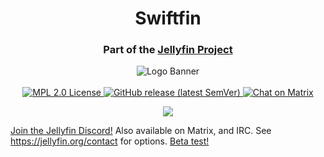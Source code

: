 <h1 align="center">Swiftfin</h1>
<h3 align="center">Part of the <a href="https://jellyfin.org">Jellyfin Project</a></h3>

<p align="center">
<img alt="Logo Banner" src="https://raw.githubusercontent.com/jellyfin/jellyfin-ux/master/branding/SVG/banner-logo-solid.svg?sanitize=true"/>
<br/>
<br/>
<a href="https://github.com/jellyfin/JellyfinPlayer">
<img src="https://img.shields.io/github/license/jellyfin/swiftfin" alt="MPL 2.0 License" />
</a>
<a href="https://github.com/jellyfin/JellyfinPlayer/releases">
<img src="https://img.shields.io/github/v/release/jellyfin/swiftfin" alt="GitHub release (latest SemVer)" />
</a>
<a href="https://matrix.to/#/+jellyfin:matrix.org">
<img alt="Chat on Matrix" src="https://img.shields.io/matrix/jellyfin:matrix.org.svg?logo=matrix"/>
</a>
</p>
<p align="center">
<img src="https://sonarcloud.io/api/project_badges/quality_gate?project=jellyfin_SwiftFin"/>
</p>

[Join the Jellyfin Discord!](https://discord.gg/zHBxVSXdBV)
Also available on Matrix, and IRC. See https://jellyfin.org/contact for options.
[Beta test!](https://testflight.apple.com/join/WiN0G62Q)
